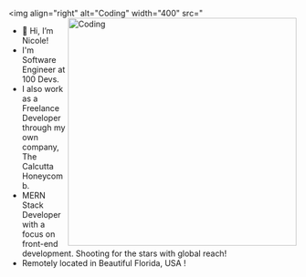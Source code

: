 <img align="right" alt="Coding" width="400" src="<img align="right" alt="Coding" width="400" src="">
- 👋 Hi, I’m Nicole!
- I'm Software Engineer at 100 Devs.
- I also work as a Freelance Developer through my own company, The Calcutta Honeycomb.
- MERN Stack Developer with a focus on front-end development. Shooting for the stars with global reach!
- Remotely located in Beautiful Florida, USA !

<!---
honeycombs89/honeycombs89 is a ✨ special ✨ repository because its `README.md` (this file) appears on your GitHub profile.
You can click the Preview link to take a look at your changes.
--->
